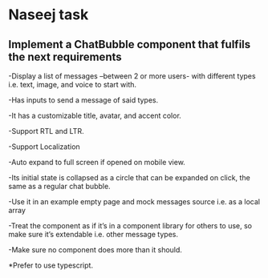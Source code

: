 # Naseej task

## Implement a ChatBubble component that fulfils the next requirements

-Display a list of messages –between 2 or more users- with different types i.e. text, image, and voice to start with.

-Has inputs to send a message of said types.

-It has a customizable title, avatar, and accent color.

-Support RTL and LTR.

-Support Localization

-Auto expand to full screen if opened on mobile view.

-Its initial state is collapsed as a circle that can be expanded on click, the same as a regular chat bubble.

-Use it in an example empty page and mock messages source i.e. as a local array

-Treat the component as if it’s in a component library for others to use, so make sure it’s extendable i.e. other message types.

-Make sure no component does more than it should.

*Prefer to use typescript.
